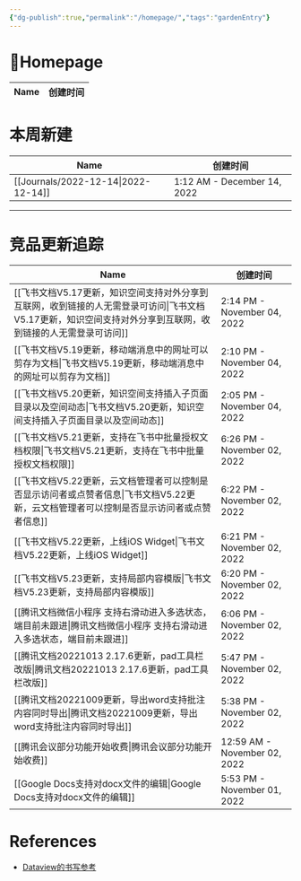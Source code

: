 ```yaml
---
{"dg-publish":true,"permalink":"/homepage/","tags":"gardenEntry"}
---
```



# 🏡Homepage

| Name | 创建时间 |
| ---- | ---- |


# 本周新建
| Name                                   | 创建时间                        |
| -------------------------------------- | --------------------------- |
| [[Journals/2022-12-14\|2022-12-14]] | 1:12 AM - December 14, 2022 |

---

<div class="transclusion internal-embed is-loaded"><div class="markdown-embed">



# 竞品更新追踪
| Name                                                                                      | 创建时间                         |
| ----------------------------------------------------------------------------------------- | ---------------------------- |
| [[飞书文档V5.17更新，知识空间支持对外分享到互联网，收到链接的人无需登录可访问\|飞书文档V5.17更新，知识空间支持对外分享到互联网，收到链接的人无需登录可访问]] | 2:14 PM - November 04, 2022  |
| [[飞书文档V5.19更新，移动端消息中的网址可以剪存为文档\|飞书文档V5.19更新，移动端消息中的网址可以剪存为文档]]                         | 2:10 PM - November 04, 2022  |
| [[飞书文档V5.20更新，知识空间支持插入子页面目录以及空间动态\|飞书文档V5.20更新，知识空间支持插入子页面目录以及空间动态]]                   | 2:05 PM - November 04, 2022  |
| [[飞书文档V5.21更新，支持在飞书中批量授权文档权限\|飞书文档V5.21更新，支持在飞书中批量授权文档权限]]                             | 6:26 PM - November 02, 2022  |
| [[飞书文档V5.22更新，云文档管理者可以控制是否显示访问者或点赞者信息\|飞书文档V5.22更新，云文档管理者可以控制是否显示访问者或点赞者信息]]           | 6:22 PM - November 02, 2022  |
| [[飞书文档V5.22更新，上线iOS Widget\|飞书文档V5.22更新，上线iOS Widget]]                                 | 6:21 PM - November 02, 2022  |
| [[飞书文档V5.23更新，支持局部内容模版\|飞书文档V5.23更新，支持局部内容模版]]                                         | 6:20 PM - November 02, 2022  |
| [[腾讯文档微信小程序 支持右滑动进入多选状态，端目前未跟进\|腾讯文档微信小程序 支持右滑动进入多选状态，端目前未跟进]]                         | 6:06 PM - November 02, 2022  |
| [[腾讯文档20221013 2.17.6更新，pad工具栏改版\|腾讯文档20221013 2.17.6更新，pad工具栏改版]]                     | 5:47 PM - November 02, 2022  |
| [[腾讯文档20221009更新，导出word支持批注内容同时导出\|腾讯文档20221009更新，导出word支持批注内容同时导出]]                   | 5:38 PM - November 02, 2022  |
| [[腾讯会议部分功能开始收费\|腾讯会议部分功能开始收费]]                                                         | 12:59 AM - November 02, 2022 |
| [[Google Docs支持对docx文件的编辑\|Google Docs支持对docx文件的编辑]]                                   | 5:53 PM - November 01, 2022  |



</div></div>



# References
- [Dataview的书写参考](https://blacksmithgu.github.io/obsidian-dataview/)
